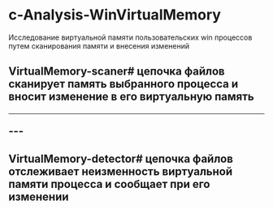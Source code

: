 # c-Analysis-WinVirtualMemory
Исследование виртуальной памяти пользовательских win процессов путем сканирования памяти и внесения изменений 

<h2> VirtualMemory-scaner# цепочка файлов сканирует память выбранного процесса и вносит изменение в его виртуальную память
<hr>---
<h2> VirtualMemory-detector# цепочка файлов отслеживает неизменность виртуальной памяти процесса и сообщает при его изменении
